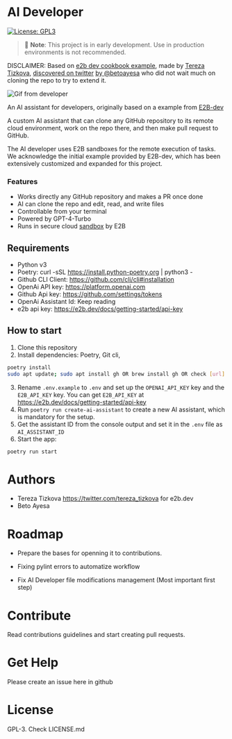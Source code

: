 # AI Developer
[![License: GPL3](https://img.shields.io/github/license/natzar/ai-developer)](https://github.com/natzar/ai-developer/blob/main/LICENSE.md)
> 🚧 **Note**: This project is in early development. Use in production environments is not recommended.

DISCLAIMER: Based on [e2b dev cookbook example](https://github.com/e2b-dev/e2b-cookbook/tree/main/guides/ai-github-developer-py), made by [Tereza Tizkova](https://twitter.com/tereza_tizkova), [discovered on twitter](https://twitter.com/tereza_tizkova/status/1737185638141644995) [by @betoayesa](https://twitter.com/betoayesa) who did not wait much on cloning the repo to try to extend it.

![Gif from developer](assets/run_example.gif)

An AI assistant for developers, originally based on a example from  [E2B-dev](https://e2b.dev) 

A custom AI assistant that can clone any GitHub repository to its remote cloud environment, work on the repo there, and then make pull request to GitHub.

The AI developer uses E2B sandboxes for the remote execution of tasks. We acknowledge the initial example provided by E2B-dev, which has been extensively customized and expanded for this project.

### Features
- Works directly any GitHub repository and makes a PR once done
- AI can clone the repo and edit, read, and write files
- Controllable from your terminal
- Powered by GPT-4-Turbo
- Runs in secure cloud [sandbox](https://e2b.dev/docs) by E2B

## Requirements
- Python v3
- Poetry: curl -sSL https://install.python-poetry.org | python3 -
- Github CLI Client: https://github.com/cli/cli#installation 
- OpenAi API key: https://platform.openai.com
- Github Api key: https://github.com/settings/tokens
- OpenAi Assistant Id: Keep reading
- e2b api key: https://e2b.dev/docs/getting-started/api-key

## How to start
1. Clone this repository
2. Install dependencies: Poetry, Git cli,
```sh
poetry install
sudo apt update; sudo apt install gh OR brew install gh OR check [url]

```
3. Rename `.env.example` to `.env` and set up the `OPENAI_API_KEY` key and the `E2B_API_KEY` key. You can get `E2B_API_KEY` at  https://e2b.dev/docs/getting-started/api-key
4. Run `poetry run create-ai-assistant` to create a new AI assistant, which is mandatory for the setup.
5. Get the assistant ID from the console output and set it in the `.env` file as `AI_ASSISTANT_ID`
6. Start the app:
```sh
poetry run start
```
# Authors

- Tereza Tizkova https://twitter.com/tereza_tizkova for e2b.dev
- Beto Ayesa

# Roadmap

- Prepare the bases for openning it to contributions.
- Fixing pylint errors to automatize workflow

- Fix AI Developer file modifications management (Most important first step)

# Contribute

Read contributions guidelines and start creating pull requests.

# Get Help
Please create an issue here in github


# License

GPL-3. Check LICENSE.md

